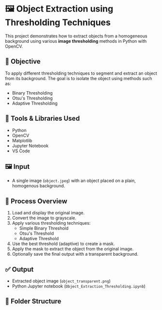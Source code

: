 # 🖼️ Object Extraction using Thresholding Techniques

This project demonstrates how to extract objects from a homogeneous background using various **image thresholding** methods in Python with OpenCV.

## 📌 Objective

To apply different thresholding techniques to segment and extract an object from its background. The goal is to isolate the object using methods such as:
- Binary Thresholding
- Otsu's Thresholding
- Adaptive Thresholding

## 🧰 Tools & Libraries Used

- Python
- OpenCV
- Matplotlib
- Jupyter Notebook
- VS Code

## 🖼️ Input

- A single image (`object.jpeg`) with an object placed on a plain, homogenous background.

## 🧪 Process Overview

1. Load and display the original image.
2. Convert the image to grayscale.
3. Apply various thresholding techniques:
   - Simple Binary Threshold
   - Otsu's Threshold
   - Adaptive Threshold
4. Use the best threshold (adaptive) to create a mask.
5. Apply the mask to extract the object from the original image.
6. Optionally save the final output with a transparent background.

## ✅ Output

- Extracted object image (`object_transparent.png`)
- Python Jupyter notebook (`Object_Extraction_Thresholding.ipynb`)

## 📁 Folder Structure

